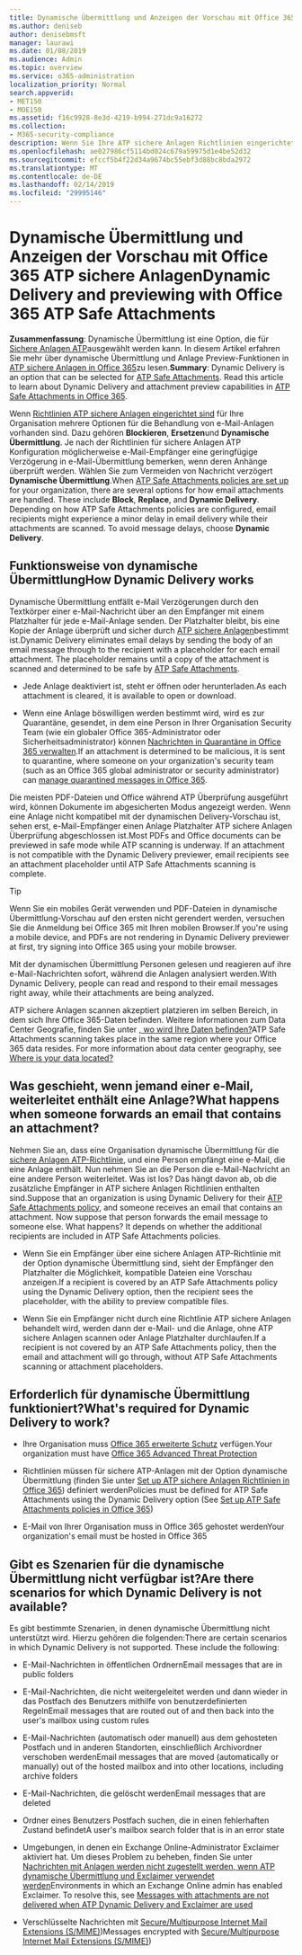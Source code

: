 ```yaml
---
title: Dynamische Übermittlung und Anzeigen der Vorschau mit Office 365 ATP sichere Anlagen
ms.author: deniseb
author: denisebmsft
manager: laurawi
ms.date: 01/08/2019
ms.audience: Admin
ms.topic: overview
ms.service: o365-administration
localization_priority: Normal
search.appverid:
- MET150
- MOE150
ms.assetid: f16c9928-8e3d-4219-b994-271dc9a16272
ms.collection:
- M365-security-compliance
description: Wenn Sie Ihre ATP sichere Anlagen Richtlinien eingerichtet haben, wählen Sie dynamische Übermittlung Nachricht Verzögerungen bei der vermieden, und aktivieren Personen für die Vorschau von Anlagen, die gescannt werden.
ms.openlocfilehash: ae027986cf5114bd024c679a59975d1e4be52d32
ms.sourcegitcommit: efccf5b4f22d34a9674bc55ebf3d88bc8bda2972
ms.translationtype: MT
ms.contentlocale: de-DE
ms.lasthandoff: 02/14/2019
ms.locfileid: "29995146"
---
```

# <a name="dynamic-delivery-and-previewing-with-office-365-atp-safe-attachments"></a><span data-ttu-id="75cbf-103">Dynamische Übermittlung und Anzeigen der Vorschau mit Office 365 ATP sichere Anlagen</span><span class="sxs-lookup"><span data-stu-id="75cbf-103">Dynamic Delivery and previewing with Office 365 ATP Safe Attachments</span></span>

<span data-ttu-id="75cbf-p101">**Zusammenfassung**: Dynamische Übermittlung ist eine Option, die für [Sichere Anlagen ATP](atp-safe-attachments.md)ausgewählt werden kann. In diesem Artikel erfahren Sie mehr über dynamische Übermittlung und Anlage Preview-Funktionen in [ATP sichere Anlagen in Office 365](atp-safe-attachments.md)zu lesen.</span><span class="sxs-lookup"><span data-stu-id="75cbf-p101">**Summary**: Dynamic Delivery is an option that can be selected for [ATP Safe Attachments](atp-safe-attachments.md). Read this article to learn about Dynamic Delivery and attachment preview capabilities in [ATP Safe Attachments in Office 365](atp-safe-attachments.md).</span></span>

<span data-ttu-id="75cbf-p102">Wenn [Richtlinien ATP sichere Anlagen eingerichtet sind](set-up-atp-safe-attachments-policies.md) für Ihre Organisation mehrere Optionen für die Behandlung von e-Mail-Anlagen vorhanden sind. Dazu gehören **Blockieren**, **Ersetzen**und **Dynamische Übermittlung**. Je nach der Richtlinien für sichere Anlagen ATP Konfiguration möglicherweise e-Mail-Empfänger eine geringfügige Verzögerung in e-Mail-Übermittlung bemerken, wenn deren Anhänge überprüft werden. Wählen Sie zum Vermeiden von Nachricht verzögert **Dynamische Übermittlung**.</span><span class="sxs-lookup"><span data-stu-id="75cbf-p102">When [ATP Safe Attachments policies are set up](set-up-atp-safe-attachments-policies.md) for your organization, there are several options for how email attachments are handled. These include **Block**, **Replace**, and **Dynamic Delivery**. Depending on how ATP Safe Attachments policies are configured, email recipients might experience a minor delay in email delivery while their attachments are scanned. To avoid message delays, choose **Dynamic Delivery**.</span></span>
  
## <a name="how-dynamic-delivery-works"></a><span data-ttu-id="75cbf-110">Funktionsweise von dynamische Übermittlung</span><span class="sxs-lookup"><span data-stu-id="75cbf-110">How Dynamic Delivery works</span></span>
  
<span data-ttu-id="75cbf-p103">Dynamische Übermittlung entfällt e-Mail Verzögerungen durch den Textkörper einer e-Mail-Nachricht über an den Empfänger mit einem Platzhalter für jede e-Mail-Anlage senden. Der Platzhalter bleibt, bis eine Kopie der Anlage überprüft und sicher durch [ATP sichere Anlagen](atp-safe-attachments.md)bestimmt ist.</span><span class="sxs-lookup"><span data-stu-id="75cbf-p103">Dynamic Delivery eliminates email delays by sending the body of an email message through to the recipient with a placeholder for each email attachment. The placeholder remains until a copy of the attachment is scanned and determined to be safe by [ATP Safe Attachments](atp-safe-attachments.md).</span></span> 

- <span data-ttu-id="75cbf-113">Jede Anlage deaktiviert ist, steht er öffnen oder herunterladen.</span><span class="sxs-lookup"><span data-stu-id="75cbf-113">As each attachment is cleared, it is available to open or download.</span></span> 

- <span data-ttu-id="75cbf-114">Wenn eine Anlage böswilligen werden bestimmt wird, wird es zur Quarantäne, gesendet, in dem eine Person in Ihrer Organisation Security Team (wie ein globaler Office 365-Administrator oder Sicherheitsadministrator) können [Nachrichten in Quarantäne in Office 365 verwalten](manage-quarantined-messages-and-files.md).</span><span class="sxs-lookup"><span data-stu-id="75cbf-114">If an attachment is determined to be malicious, it is sent to quarantine, where someone on your organization's security team (such as an Office 365 global administrator or security administrator) can [manage quarantined messages in Office 365](manage-quarantined-messages-and-files.md).</span></span>

<span data-ttu-id="75cbf-p104">Die meisten PDF-Dateien und Office während ATP Überprüfung ausgeführt wird, können Dokumente im abgesicherten Modus angezeigt werden. Wenn eine Anlage nicht kompatibel mit der dynamischen Delivery-Vorschau ist, sehen erst, e-Mail-Empfänger einen Anlage Platzhalter ATP sichere Anlagen Überprüfung abgeschlossen ist.</span><span class="sxs-lookup"><span data-stu-id="75cbf-p104">Most PDFs and Office documents can be previewed in safe mode while ATP scanning is underway. If an attachment is not compatible with the Dynamic Delivery previewer, email recipients see an attachment placeholder until ATP Safe Attachments scanning is complete.</span></span>

> [!TIP]
> <span data-ttu-id="75cbf-117">Wenn Sie ein mobiles Gerät verwenden und PDF-Dateien in dynamische Übermittlung-Vorschau auf den ersten nicht gerendert werden, versuchen Sie die Anmeldung bei Office 365 mit Ihren mobilen Browser.</span><span class="sxs-lookup"><span data-stu-id="75cbf-117">If you're using a mobile device, and PDFs are not rendering in Dynamic Delivery previewer at first, try signing into Office 365 using your mobile browser.</span></span>

<span data-ttu-id="75cbf-118">Mit der dynamischen Übermittlung Personen gelesen und reagieren auf ihre e-Mail-Nachrichten sofort, während die Anlagen analysiert werden.</span><span class="sxs-lookup"><span data-stu-id="75cbf-118">With Dynamic Delivery, people can read and respond to their email messages right away, while their attachments are being analyzed.</span></span> 

<span data-ttu-id="75cbf-p105">ATP sichere Anlagen scannen akzeptiert platzieren im selben Bereich, in dem sich Ihre Office 365-Daten befinden. Weitere Informationen zum Data Center Geografie, finden Sie unter [, wo wird Ihre Daten befinden?](https://products.office.com/where-is-your-data-located?geo=All)</span><span class="sxs-lookup"><span data-stu-id="75cbf-p105">ATP Safe Attachments scanning takes place in the same region where your Office 365 data resides. For more information about data center geography, see [Where is your data located?](https://products.office.com/where-is-your-data-located?geo=All)</span></span> 
  
## <a name="what-happens-when-someone-forwards-an-email-that-contains-an-attachment"></a><span data-ttu-id="75cbf-121">Was geschieht, wenn jemand einer e-Mail, weiterleitet enthält eine Anlage?</span><span class="sxs-lookup"><span data-stu-id="75cbf-121">What happens when someone forwards an email that contains an attachment?</span></span>

<span data-ttu-id="75cbf-p106">Nehmen Sie an, dass eine Organisation dynamische Übermittlung für die [sichere Anlagen ATP-Richtlinie](set-up-atp-safe-attachments-policies.md), und eine Person empfängt eine e-Mail, die eine Anlage enthält. Nun nehmen Sie an die Person die e-Mail-Nachricht an eine andere Person weiterleitet. Was ist los? Das hängt davon ab, ob die zusätzliche Empfänger in ATP sichere Anlagen Richtlinien enthalten sind.</span><span class="sxs-lookup"><span data-stu-id="75cbf-p106">Suppose that an organization is using Dynamic Delivery for their [ATP Safe Attachments policy](set-up-atp-safe-attachments-policies.md), and someone receives an email that contains an attachment. Now suppose that person forwards the email message to someone else. What happens? It depends on whether the additional recipients are included in ATP Safe Attachments policies.</span></span>
  
- <span data-ttu-id="75cbf-126">Wenn Sie ein Empfänger über eine sichere Anlagen ATP-Richtlinie mit der Option dynamische Übermittlung sind, sieht der Empfänger den Platzhalter die Möglichkeit, kompatible Dateien eine Vorschau anzeigen.</span><span class="sxs-lookup"><span data-stu-id="75cbf-126">If a recipient is covered by an ATP Safe Attachments policy using the Dynamic Delivery option, then the recipient sees the placeholder, with the ability to preview compatible files.</span></span>
    
- <span data-ttu-id="75cbf-127">Wenn Sie ein Empfänger nicht durch eine Richtlinie ATP sichere Anlagen behandelt wird, werden dann der e-Mail- und die Anlage, ohne ATP sichere Anlagen scannen oder Anlage Platzhalter durchlaufen.</span><span class="sxs-lookup"><span data-stu-id="75cbf-127">If a recipient is not covered by an ATP Safe Attachments policy, then the email and attachment will go through, without ATP Safe Attachments scanning or attachment placeholders.</span></span>
    
## <a name="whats-required-for-dynamic-delivery-to-work"></a><span data-ttu-id="75cbf-128">Erforderlich für dynamische Übermittlung funktioniert?</span><span class="sxs-lookup"><span data-stu-id="75cbf-128">What's required for Dynamic Delivery to work?</span></span>

- <span data-ttu-id="75cbf-129">Ihre Organisation muss [Office 365 erweiterte Schutz](office-365-atp.md) verfügen.</span><span class="sxs-lookup"><span data-stu-id="75cbf-129">Your organization must have [Office 365 Advanced Threat Protection](office-365-atp.md)</span></span>
    
- <span data-ttu-id="75cbf-130">Richtlinien müssen für sichere ATP-Anlagen mit der Option dynamische Übermittlung (finden Sie unter [Set up ATP sichere Anlagen Richtlinien in Office 365](set-up-atp-safe-attachments-policies.md)) definiert werden</span><span class="sxs-lookup"><span data-stu-id="75cbf-130">Policies must be defined for ATP Safe Attachments using the Dynamic Delivery option (See [Set up ATP Safe Attachments policies in Office 365](set-up-atp-safe-attachments-policies.md))</span></span>
    
- <span data-ttu-id="75cbf-131">E-Mail von Ihrer Organisation muss in Office 365 gehostet werden</span><span class="sxs-lookup"><span data-stu-id="75cbf-131">Your organization's email must be hosted in Office 365</span></span>
    
## <a name="are-there-scenarios-for-which-dynamic-delivery-is-not-available"></a><span data-ttu-id="75cbf-132">Gibt es Szenarien für die dynamische Übermittlung nicht verfügbar ist?</span><span class="sxs-lookup"><span data-stu-id="75cbf-132">Are there scenarios for which Dynamic Delivery is not available?</span></span>

<span data-ttu-id="75cbf-p107">Es gibt bestimmte Szenarien, in denen dynamische Übermittlung nicht unterstützt wird. Hierzu gehören die folgenden:</span><span class="sxs-lookup"><span data-stu-id="75cbf-p107">There are certain scenarios in which Dynamic Delivery is not supported. These include the following:</span></span>
  
- <span data-ttu-id="75cbf-135">E-Mail-Nachrichten in öffentlichen Ordnern</span><span class="sxs-lookup"><span data-stu-id="75cbf-135">Email messages that are in public folders</span></span>
    
- <span data-ttu-id="75cbf-136">E-Mail-Nachrichten, die nicht weitergeleitet werden und dann wieder in das Postfach des Benutzers mithilfe von benutzerdefinierten Regeln</span><span class="sxs-lookup"><span data-stu-id="75cbf-136">Email messages that are routed out of and then back into the user's mailbox using custom rules</span></span>
    
- <span data-ttu-id="75cbf-137">E-Mail-Nachrichten (automatisch oder manuell) aus dem gehosteten Postfach und in anderen Standorten, einschließlich Archivordner verschoben werden</span><span class="sxs-lookup"><span data-stu-id="75cbf-137">Email messages that are moved (automatically or manually) out of the hosted mailbox and into other locations, including archive folders</span></span>
    
- <span data-ttu-id="75cbf-138">E-Mail-Nachrichten, die gelöscht werden</span><span class="sxs-lookup"><span data-stu-id="75cbf-138">Email messages that are deleted</span></span>
    
- <span data-ttu-id="75cbf-139">Ordner eines Benutzers Postfach suchen, die in einen fehlerhaften Zustand befindet</span><span class="sxs-lookup"><span data-stu-id="75cbf-139">A user's mailbox search folder that is in an error state</span></span>
    
- <span data-ttu-id="75cbf-p108">Umgebungen, in denen ein Exchange Online-Administrator Exclaimer aktiviert hat. Um dieses Problem zu beheben, finden Sie unter [Nachrichten mit Anlagen werden nicht zugestellt werden, wenn ATP dynamische Übermittlung und Exclaimer verwendet werden](https://support.microsoft.com/help/4014438/messages-with-attachments-are-not-delivered-when-atp-dynamic-delivery)</span><span class="sxs-lookup"><span data-stu-id="75cbf-p108">Environments in which an Exchange Online admin has enabled Exclaimer. To resolve this, see [Messages with attachments are not delivered when ATP Dynamic Delivery and Exclaimer are used](https://support.microsoft.com/help/4014438/messages-with-attachments-are-not-delivered-when-atp-dynamic-delivery)</span></span>

- <span data-ttu-id="75cbf-142">Verschlüsselte Nachrichten mit [Secure/Multipurpose Internet Mail Extensions (S/MIME)](s-mime-for-message-signing-and-encryption.md))</span><span class="sxs-lookup"><span data-stu-id="75cbf-142">Messages encrypted with [Secure/Multipurpose Internet Mail Extensions (S/MIME)](s-mime-for-message-signing-and-encryption.md))</span></span>

